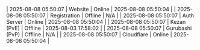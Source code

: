 | 2025-08-08 05:50:07 | Website | Online | 2025-08-08 05:50:04 |
| 2025-08-08 05:50:07 | Registration | Offline | N/A |
| 2025-08-08 05:50:07 | Auth Server | Online | 2025-08-08 05:50:04 |
| 2025-08-08 05:50:07 | Kezan (PvE) | Offline | 2025-08-03 17:58:02 |
| 2025-08-08 05:50:07 | Gurubashi (PvP) | Offline | N/A |
| 2025-08-08 05:50:07 | Cloudflare | Online | 2025-08-08 05:50:04 |

